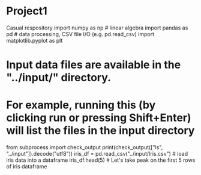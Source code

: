 # Project1
Casual respository
import numpy as np # linear algebra
import pandas as pd # data processing, CSV file I/O (e.g. pd.read_csv)
import matplotlib.pyplot as plt

# Input data files are available in the "../input/" directory.
# For example, running this (by clicking run or pressing Shift+Enter) will list the files in the input directory

from subprocess import check_output
print(check_output(["ls", "../input"]).decode("utf8"))
iris_df = pd.read_csv("../input/Iris.csv") # load iris data into a dataframe
iris_df.head(5) # Let's take peak on the first 5 rows of iris dataframe
